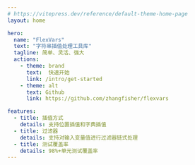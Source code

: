 ```yaml
---
# https://vitepress.dev/reference/default-theme-home-page
layout: home

hero:
  name: "FlexVars"
  text: "字符串插值处理工具库"
  tagline: 简单、灵活、强大
  actions:
    - theme: brand
      text:  快速开始
      link: /intro/get-started
    - theme: alt
      text: Github
      link: https://github.com/zhangfisher/flexvars

features:
  - title: 插值方式
    details: 支持位置插值和字典插值
  - title: 过滤器
    details: 支持对输入变量值进行过滤器链式处理
  - title: 测试覆盖率
    details: 98%+单元测试覆盖率
---
```


